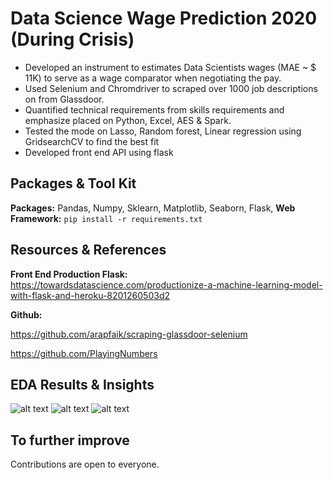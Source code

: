 # Data Science Wage Prediction 2020 (During Crisis)

* Developed an instrument to estimates Data Scientists wages (MAE ~ $ 11K) to serve as a wage comparator when negotiating the pay.
* Used Selenium and Chromdriver to scraped over 1000 job descriptions on from Glassdoor.
* Quantified technical requirements from skills requirements and emphasize placed on Python, Excel, AES & Spark. 
* Tested the mode on Lasso, Random forest, Linear regression using GridsearchCV to find the best fit  
* Developed front end API using flask 

## Packages & Tool Kit
**Packages:** Pandas, Numpy, Sklearn, Matplotlib, Seaborn, Flask,
**Web Framework:** ```pip install -r requirements.txt``` 


## Resources & References

**Front End Production Flask:** https://towardsdatascience.com/productionize-a-machine-learning-model-with-flask-and-heroku-8201260503d2

**Github:**

https://github.com/arapfaik/scraping-glassdoor-selenium

https://github.com/PlayingNumbers



## EDA Results & Insights

![alt text](https://github.com/Rupesh707/Data-Science-Wage-Prediction2020/blob/master/Images/Avg_salary_by_%20state.png "Average Salary by top 10 States")
![alt text](https://github.com/Rupesh707/Data-Science-Wage-Prediction2020/blob/master/Images/Correlations_Viz.png "Correlations")
![alt text](https://github.com/Rupesh707/Data-Science-Wage-Prediction2020/blob/master/Images/Jobs_by_Location.png "Jobs by Location")

## To further improve 

Contributions are open to everyone.
